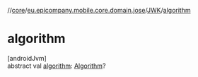 //[core](../../../index.md)/[eu.epicompany.mobile.core.domain.jose](../index.md)/[JWK](index.md)/[algorithm](algorithm.md)

# algorithm

[androidJvm]\
abstract val [algorithm](algorithm.md): [Algorithm](../-algorithm/index.md)?
